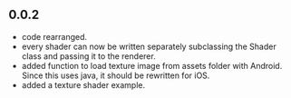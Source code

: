 ## 0.0.2

* code rearranged.
* every shader can now be written separately subclassing the Shader class and passing it to the renderer.
* added function to load texture image from assets folder with Android. Since this uses java, it should be rewritten for iOS.
* added a texture shader example.